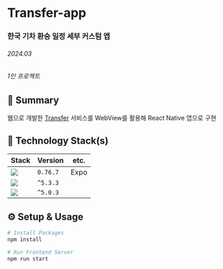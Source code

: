 # Transfer-app

### 한국 기차 환승 일정 세부 커스텀 앱

###### 2024.03

###### 1인 프로젝트

## 📌 Summary

웹으로 개발한 [Transfer](https://github.com/yponion/transfer) 서비스를 WebView를 활용해 React Native 앱으로 구현

## 🔨 Technology Stack(s)

| Stack                                                                                                 | Version  | etc. |
| ----------------------------------------------------------------------------------------------------- | -------- | ---- |
| <img src="https://img.shields.io/badge/React Native-61DAFB?style=flat&logo=React&logoColor=black">    | `0.76.7` | Expo |
| <img src="https://img.shields.io/badge/TypeScript-3178C6?style=flat&logo=TypeScript&logoColor=white"> | `^5.3.3` |
| <img src="https://img.shields.io/badge/Zustand-4d4942?style=flat&logoColor=white">                    | `^5.0.3` |

## ⚙️ Setup & Usage

```bash
# Install Packages
npm install

# Run Frontend Server
npm run start
```
